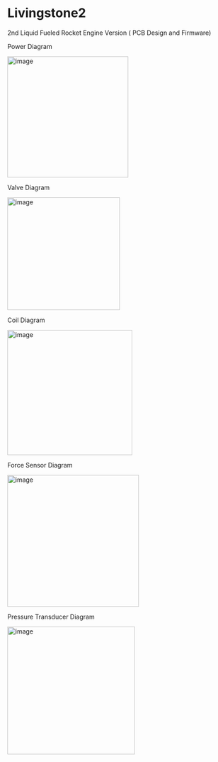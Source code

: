 # Livingstone2
2nd Liquid Fueled Rocket Engine Version ( PCB Design and Firmware) 

Power Diagram

<img width="273" alt="image" src="https://github.com/izukaike/Livingstone2/assets/117411866/aa1f2a71-fd8d-400f-90f4-f8f485156f83">

Valve Diagram

<img width="254" alt="image" src="https://github.com/izukaike/Livingstone2/assets/117411866/2aaa3c25-bb12-4e36-96f5-2b689d88f047">

Coil Diagram

<img width="282" alt="image" src="https://github.com/izukaike/Livingstone2/assets/117411866/bad3dce3-9ba9-4cc1-af2d-515b8ffd3a7e">

Force Sensor Diagram

<img width="297" alt="image" src="https://github.com/izukaike/Livingstone2/assets/117411866/898023f0-9ef4-4d3d-9e1e-f85d75f84e0f">

Pressure Transducer Diagram

<img width="288" alt="image" src="https://github.com/izukaike/Livingstone2/assets/117411866/9ad20991-811f-4735-8930-f1167d61e04b">


